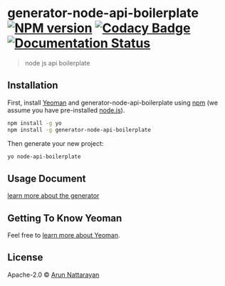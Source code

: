 # generator-node-api-boilerplate [![NPM version][npm-image]][npm-url] [![Codacy Badge][codacy-image]][codacy-url] [![Documentation Status][doc-image]][doc-image]
> node js api boilerplate

## Installation

First, install [Yeoman](http://yeoman.io) and generator-node-api-boilerplate using [npm](https://www.npmjs.com/) (we assume you have pre-installed [node.js](https://nodejs.org/)).

```bash
npm install -g yo
npm install -g generator-node-api-boilerplate
```

Then generate your new project:

```bash
yo node-api-boilerplate
```

## Usage Document
[learn more about the generator](https://generator-node-es6-api-boilerplate.readthedocs.io/en/latest/#express-app-generator)

## Getting To Know Yeoman

Feel free to [learn more about Yeoman](http://yeoman.io/).

## License

Apache-2.0 © [Arun Nattarayan]()


[npm-image]: https://badge.fury.io/js/generator-node-api-boilerplate.svg
[npm-url]: https://npmjs.org/package/generator-node-api-boilerplate
[codacy-image]: https://api.codacy.com/project/badge/Grade/576f0c11e24040319882f1b450f06772
[codacy-url]: https://www.codacy.com/app/arunnattarayan/generator-node-es6-api-boilerplate?utm_source=github.com&amp;utm_medium=referral&amp;utm_content=arunnattarayan/generator-node-es6-api-boilerplate&amp;utm_campaign=Badge_Grade
[doc-image]: https://readthedocs.org/projects/generator-node-es6-api-boilerplate/badge/?version=latest
[doc-url]: https://generator-node-es6-api-boilerplate.readthedocs.io/en/latest/?badge=latest

